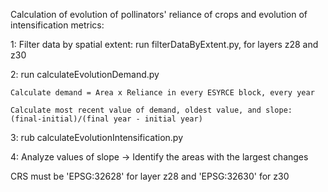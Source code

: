 Calculation of evolution of pollinators' reliance of crops and evolution of intensification metrics:

1: Filter data by spatial extent: run filterDataByExtent.py, for layers z28 and z30

2: run calculateEvolutionDemand.py

    Calculate demand = Area x Reliance in every ESYRCE block, every year

    Calculate most recent value of demand, oldest value, and slope: (final-initial)/(final year - initial year) 

3: rub calculateEvolutionIntensification.py

4: Analyze values of slope -> Identify the areas with the largest changes

CRS must be 'EPSG:32628' for layer z28 and 'EPSG:32630' for z30

